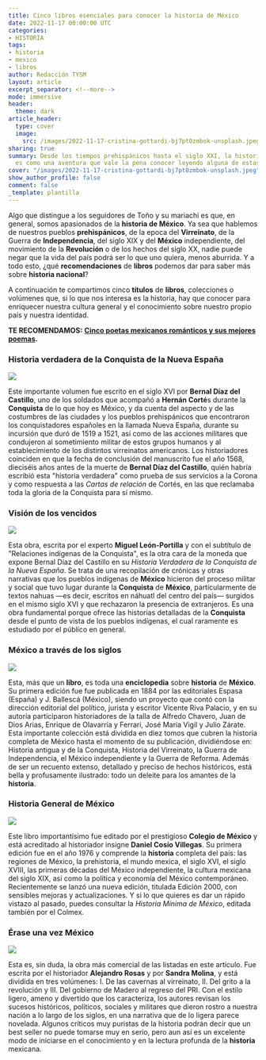 ```yaml
---
title: Cinco libros esenciales para conocer la historia de México
date: 2022-11-17 00:00:00 UTC
categories:
- HISTORIA
tags:
- historia
- mexico
- libros
author: Redacción TYSM
layout: article
excerpt_separator: <!--more-->
mode: immersive
header:
  theme: dark
article_header:
  type: cover
  image:
    src: /images/2022-11-17-cristina-gottardi-bj7pt0zmbok-unsplash.jpeg
sharing: true
summary: Desde los tiempos prehispánicos hasta el siglo XXI, la historia de México
  es como una aventura que vale la pena conocer leyendo alguna de estas recomendaciones…
cover: "/images/2022-11-17-cristina-gottardi-bj7pt0zmbok-unsplash.jpeg"
show_author_profile: false
comment: false
_template: plantilla
---
```







Algo que distingue a los seguidores de Toño y su mariachi es que, en general, somos apasionados de la **historia de México**. Ya sea que hablemos de nuestros pueblos **prehispánicos**, de la epoca del **Virreinato**, de la Guerra de **Independencia**, del siglo XIX y del **México** independiente, del movimiento de la **Revolución** o de los hechos del siglo XX, nadie puede negar que la vida del país podrá ser lo que uno quiera, menos aburrida. Y a todo esto, ¿qué **recomendaciones** de **libros** podemos dar para saber más sobre **historia nacional**?

A continuación te compartimos cinco **títulos** de **libros**, colecciones o volúmenes que, si lo que nos interesa es la historia, hay que conocer para enriquecer nuestra cultura general y el conocimiento sobre nuestro propio país y nuestra identidad.

**TE RECOMENDAMOS:** [**Cinco poetas mexicanos románticos y sus mejores poemas**](https://blog.tonoysumariachi.com/ciencias/2022/04/20/cinco-poetas-mexicanos-romanticos-y-sus-mejores-poemas.html)**.**

### Historia verdadera de la Conquista de la Nueva España

![](https://upload.wikimedia.org/wikipedia/commons/thumb/2/2b/Historia_verdadera_conquista_Nueva_Espa%C3%B1a_portada.jpg/712px-Historia_verdadera_conquista_Nueva_Espa%C3%B1a_portada.jpg)

Este importante volumen fue escrito en el siglo XVI por **Bernal Díaz del Castillo**, uno de los soldados que acompañó a **Hernán Corté**s durante la **Conquista** de lo que hoy es México, y da cuenta del aspecto y de las costumbres de las ciudades y los pueblos prehispánicos que encontraron los conquistadores españoles en la llamada Nueva España, durante su incursión que duró de 1519 a 1521, así como de las acciones militares que condujeron al sometimiento militar de estos grupos humanos y al establecimiento de los distintos virreinatos americanos. Los historiadores coinciden en que la fecha de conclusión del manuscrito fue el año 1568, dieciséis años antes de la muerte de **Bernal Díaz del Castillo**, quién habría escribió esta "historia verdadera" como prueba de sus servicios a la Corona y como respuesta a las _Cartas de relación_ de Cortés, en las que reclamaba toda la gloria de la Conquista para sí mismo.

### Visión de los vencidos

![](https://upload.wikimedia.org/wikipedia/commons/thumb/b/b2/Visi%C3%B3n_de_los_vencidos_1ra_ed.png/750px-Visi%C3%B3n_de_los_vencidos_1ra_ed.png)

Esta obra, escrita por el experto **Miguel León-Portilla** y con el subtítulo de "Relaciones indígenas de la Conquista", es la otra cara de la moneda que expone Bernal Díaz del Castillo en su _Historia Verdadera de la Conquista de la Nueva España_. Se trata de una recopilación de crónicas y otras narrativas que los pueblos indígenas de **México** hicieron del proceso militar y social que tuvo lugar durante la **Conquista** de **México**, particularmente de textos nahuas —es decir, escritos en náhuatl del centro del país— surgidos en el mismo siglo XVI y que rechazaron la presencia de extranjeros. Es una obra fundamental porque ofrece las historias detalladas de la **Conquista** desde el punto de vista de los pueblos indígenas, el cual raramente es estudiado por el público en general.

### México a través de los siglos

![](https://upload.wikimedia.org/wikipedia/commons/f/fa/Mexicoatravsde.jpg)

Esta, más que un **libro**, es toda una **enciclopedia** sobre **historia** de **México**. Su primera edición fue fue publicada en 1884 por las editoriales Espasa (España) y J. Ballescá (México), siendo un proyecto que contó con la dirección editorial del político, jurista y escritor Vicente Riva Palacio, y en su autoría participaron historiadores de la talla de Alfredo Chavero, Juan de Dios Arias, Enrique de Olavarría y Ferrari, José María Vigil y Julio Zárate. Esta importante colección está dividida en diez tomos que cubren la historia completa de México hasta el momento de su publicación, dividiéndose en: Historia antigua y de la Conquista, Historia del Virreinato, la Guerra de Independencia, el México independiente y la Guerra de Reforma. Además de ser un recuento extenso, detallado y preciso de hechos históricos, está bella y profusamente ilustrado: todo un deleite para los amantes de la **historia**.

### Historia General de México

![](/images/2022-11-17-h007-00-720x1024.jpeg)

Este libro importantísimo fue editado por el prestigioso **Colegio de México** y está acreditado al historiador insigne **Daniel Cosío Villegas**. Su primera edición fue en el año 1976 y comprende la **historia** completa del país: las regiones de México, la prehistoria, el mundo mexica, el siglo XVI, el siglo XVIII, las primeras décadas del México independiente, la cultura mexicana del siglo XIX, así como la política y economía del México contemporáneo. Recientemente se lanzó una nueva edición, titulada Edición 2000, con sensibles mejoras y actualizaciones. Y si lo que quieres es dar un rápido vistazo al pasado, puedes consultar la _Historia Mínima de México_, editada también por el Colmex.

### Érase una vez México

![](/images/2022-11-17-eraseunavezmx.jpg)

Esta es, sin duda, la obra más comercial de las listadas en este artículo. Fue escrita por el historiador **Alejandro Rosas** y por **Sandra Molina**, y está dividida en tres volúmenes: I. De las cavernas al virreinato, II. Del grito a la revolución y III. Del gobierno de Madero al regreso del PRI. Con el estilo ligero, ameno y divertido que los caracteriza, los autores revisan los sucesos históricos, políticos, sociales y militares que dieron rostro a nuestra nación a lo largo de los siglos, en una narrativa que de lo ligera parece novelada. Algunos críticos muy puristas de la historia podrán decir que un best seller no puede tomarse muy en serio, pero aun así es un excelente modo de iniciarse en el conocimiento y en la lectura profunda de la **historia** mexicana.
